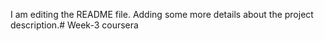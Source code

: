 I am editing the README file. Adding some more details about the project description.# Week-3
coursera
